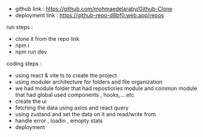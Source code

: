 - github link : https://github.com/mohmaedelaraby/Github-Clone
- deployment link : https://github-repo-d8bf0.web.app/repos


run steps : 
- clone it from the repo link 
- npm i 
- npm run dev


coding steps : 
- using react & vite ts to create the project
- using moduler architecture for folders and file organization
- we had  module folder that had repostiories module and common module that had global used components , hooks,....etc
- create the ui 
- fetching the data using axios and react query
- using zustand and set the data on it and read/write from 
- handle error , loadin , emopty stats
- deployment 